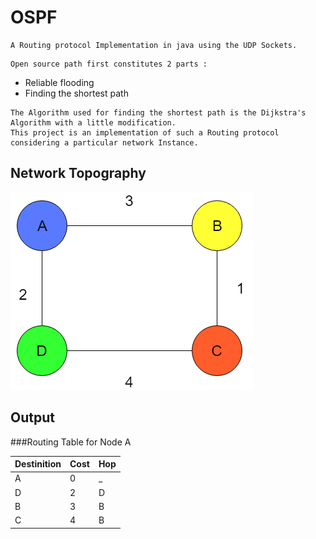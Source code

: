 # OSPF
```
A Routing protocol Implementation in java using the UDP Sockets.
```
```
Open source path first constitutes 2 parts :
```
 * Reliable flooding 
 * Finding the shortest path 
 ```
The Algorithm used for finding the shortest path is the Dijkstra's Algorithm with a little modification.
This project is an implementation of such a Routing protocol considering a particular network Instance.
```
## Network Topography
![Alt text](nw.png?raw=true "Screen-Shot")

## Output

###Routing Table for Node A

 Destinition     |      Cost            |        Hop
---------------- |  ------------------- |     ---------
A                |          0           |          _
D                |          2           |          D
B                |          3           |          B
C                |          4           |          B



